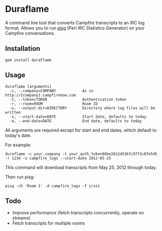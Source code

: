 # Duraflame

A command line tool that converts Campfire transcripts to an IRC log format. Allows you to run [pisg](http://pisg.sourceforge.net/) (Perl IRC Statistics Generator) on your Campfire conversations.

## Installation

`gem install duraflame`

## Usage

```
duraflame [arguments]
  -c, --company=COMPANY            As in http://{company}.campfirenow.com
  -t, --token=TOKEN                Authentication token
  -r, --room=ROOM                  Room ID
  -o, --output-dir=DIRECTORY       Directory where log files will be written
  -s, --start-date=DATE            Start date, defaults to today
  -e, --end-date=DATE              End date, defaults to today
```

All arguments are required except for start and end dates, which default to today's date.

For example:

`duraflame -c your_company -t your_auth_token96be2812d5367c97f2c87e545 -r 1234 -o campfire_logs --start-date 2012-05-25`

This command will download transcripts from May 25, 2012 through today.

Then run pisg:

`pisg -ch 'Room 1' -d campfire_logs -f irssi`

## Todo
* Improve performance (fetch transcripts concurrently, operate on streams)
* Fetch transcripts for multiple rooms
